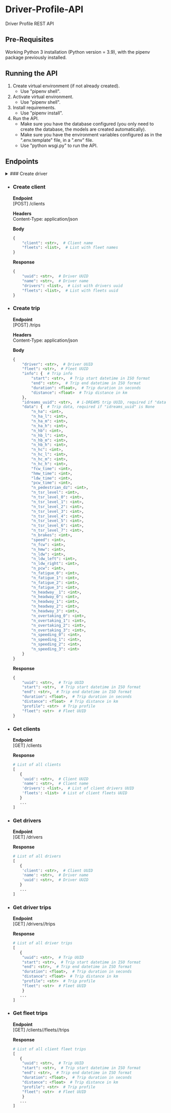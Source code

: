 # Driver-Profile-API
Driver Profile REST API

Pre-Requisites
--------------

Working Python 3 installation (Python version = 3.9), with the pipenv package previously installed.


Running the API
-------------------

1. Create virtual environment (if not already created).
    * Use "pipenv shell".
2. Activate virtual environment.
    * Use "pipenv shell".
3. Install requirements.
    * Use "pipenv install".
4. Run the API.
    * Make sure you have the database configured (you only need to create the database, the models are created automatically).
    * Make sure you have the environment variables configured as in the ".env.template" file, in a ".env" file.
    * Use "python wsgi.py" to run the API.


Endpoints
-------------------

<details><summary>### Create driver</summary>

**Endpoint**\
[POST]
/drivers

**Headers**\
Content-Type: application/json

**Body**
```python
{
    "name": <str>,  # Driver name
}
```

**Response**
```python
{
    "uuid": <str>,  # Driver UUID
    "name": <str>,  # Driver name
}
```
</details>


* ### Create client

    **Endpoint**\
    [POST]
    /clients

    **Headers**\
    Content-Type: application/json

    **Body**
    ```python
    {
        "client": <str>,  # Client name
        "fleets": <list>,  # List with fleet names
    }
    ```

    **Response**
    ```python
    {
        "uuid": <str>,  # Driver UUID
        "name": <str>,  # Driver name
        "drivers": <list>,  # List with drivers uuid
        "fleets": <list>,  # List with fleets uuid
    }
    ```


* ### Create trip

    **Endpoint**\
    [POST]
    /trips

    **Headers**\
    Content-Type: application/json

    **Body**
    ```python
    {
        "driver": <str>,  # Driver UUID
        "fleet": <str>,  # Fleet UUID
        "info": {  # Trip info
            "start": <str>,  # Trip start datetime in ISO format
            "end": <str>,  # Trip end datetime in ISO format
            "duration": <float>,  # Trip duration in seconds
            "distance": <float>  # Trip distance in km
        },
        "idreams_uuid": <str>,  # i-DREAMS trip UUID, required if "data" is None
        "data": {  # Trip data, required if "idreams_uuid" is None
            "n_ha": <int>,
            "n_ha_l": <int>,
            "n_ha_m": <int>,
            "n_ha_h": <int>,
            "n_hb": <int>,
            "n_hb_l": <int>,
            "n_hb_m": <int>,
            "n_hb_h": <int>,
            "n_hc": <int>,
            "n_hc_l": <int>,
            "n_hc_m": <int>,
            "n_hc_h": <int>,
            "fcw_time": <int>,
            "hmw_time": <int>,
            "ldw_time": <int>,
            "pcw_time": <int>,
            "n_pedestrian_dz": <int>,
            "n_tsr_level": <int>,
            "n_tsr_level_0": <int>,
            "n_tsr_level_1": <int>,
            "n_tsr_level_2": <int>,
            "n_tsr_level_3": <int>,
            "n_tsr_level_4": <int>,
            "n_tsr_level_5": <int>,
            "n_tsr_level_6": <int>,
            "n_tsr_level_7": <int>,
            "n_brakes": <int>,
            "speed": <int>,
            "n_fcw": <int>,
            "n_hmw": <int>,
            "n_ldw": <int>,
            "n_ldw_left": <int>,
            "n_ldw_right": <int>,
            "n_pcw": <int>,
            "n_fatigue_0": <int>,
            "n_fatigue_1": <int>,
            "n_fatigue_2": <int>,
            "n_fatigue_3": <int>,
            "n_headway__1": <int>,
            "n_headway_0": <int>,
            "n_headway_1": <int>,
            "n_headway_2": <int>,
            "n_headway_3": <int>,
            "n_overtaking_0": <int>,
            "n_overtaking_1": <int>,
            "n_overtaking_2": <int>,
            "n_overtaking_3": <int>,
            "n_speeding_0": <int>,
            "n_speeding_1": <int>,
            "n_speeding_2": <int>,
            "n_speeding_3": <int>
        }
    }
    ```

    **Response**
    ```python
    {
        "uuid": <str>,  # Trip UUID
        "start": <str>,  # Trip start datetime in ISO format
        "end": <str>,  # Trip end datetime in ISO format
        "duration": <float>,  # Trip duration in seconds
        "distance": <float>  # Trip distance in km
        "profile": <str>  # Trip profile
        "fleet": <str>  # Fleet UUID
    }
    ```


* ### Get clients

    **Endpoint**\
    [GET]
    /clients

    **Response**
    ```python
    # List of all clients
    [
       {
        'uuid': <str>,  # Client UUID
        'name': <str>,  # Client name
        'drivers': <list>,  # List of client drivers UUID
        'fleets': <list>  # List of client fleets UUID
       }
       ...
    ]
    ```

* ### Get drivers

    **Endpoint**\
    [GET]
    /drivers

    **Response**
    ```python
    # List of all drivers
    [
       {
        'client': <str>,  # Client UUID
        'name': <str>,  # Driver name
        'uuid': <str>,  # Driver UUID
       }
       ...
    ]
    ```


* ### Get driver trips

    **Endpoint**\
    [GET]
    /drivers/<uuid>/trips

    **Response**
    ```python
    # List of all driver trips
    [
       {
        "uuid": <str>,  # Trip UUID
        "start": <str>,  # Trip start datetime in ISO format
        "end": <str>,  # Trip end datetime in ISO format
        "duration": <float>,  # Trip duration in seconds
        "distance": <float>  # Trip distance in km
        "profile": <str>  # Trip profile
        "fleet": <str>  # Fleet UUID
        }
       ...
    ]
    ```


* ### Get fleet trips

    **Endpoint**\
    [GET]
    /clients/<uuid>/fleets/<uuid>/trips

    **Response**
    ```python
    # List of all client fleet trips
    [
       {
        "uuid": <str>,  # Trip UUID
        "start": <str>,  # Trip start datetime in ISO format
        "end": <str>,  # Trip end datetime in ISO format
        "duration": <float>,  # Trip duration in seconds
        "distance": <float>  # Trip distance in km
        "profile": <str>  # Trip profile
        "fleet": <str>  # Fleet UUID
        }
       ...
    ]
    ```

